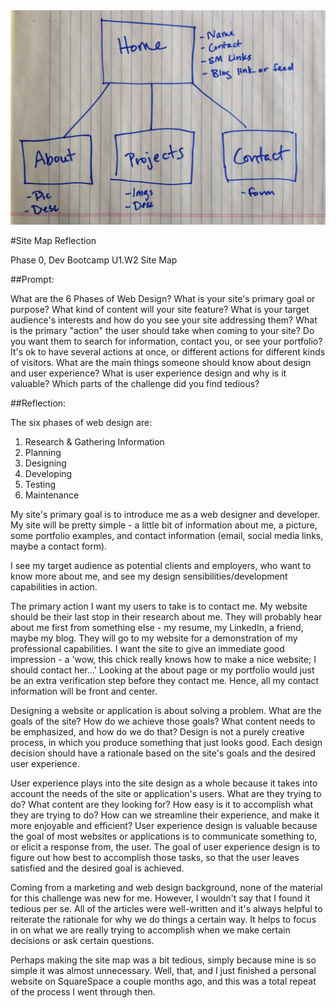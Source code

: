 <img src="week-2/imgs/sitemap.jpg">

#Site Map Reflection

Phase 0, Dev Bootcamp
U1.W2 Site Map

##Prompt:

What are the 6 Phases of Web Design?
What is your site's primary goal or purpose? What kind of content will your site feature?
What is your target audience's interests and how do you see your site addressing them?
What is the primary "action" the user should take when coming to your site? Do you want them to search for information, contact you, or see your portfolio? It's ok to have several actions at once, or different actions for different kinds of visitors.
What are the main things someone should know about design and user experience?
What is user experience design and why is it valuable? 
Which parts of the challenge did you find tedious?

##Reflection:

The six phases of web design are:

1. Research & Gathering Information
2. Planning
3. Designing
4. Developing
5. Testing
6. Maintenance

My site's primary goal is to introduce me as a web designer and developer.  My site will be pretty simple - a little bit of information about me, a picture, some portfolio examples, and contact information (email, social media links, maybe a contact form).

I see my target audience as potential clients and employers, who want to know more about me, and see my design sensibilities/development capabilities in action.

The primary action I want my users to take is to contact me.  My website should be their last stop in their research about me.  They will probably hear about me first from something else - my resume, my LinkedIn, a friend, maybe my blog.  They will go to my website for a demonstration of my professional capabilities.  I want the site to give an immediate good impression - a 'wow, this chick really knows how to make a nice website; I should contact her...'  Looking at the about page or my portfolio would just be an extra verification step before they contact me.  Hence, all my contact information will be front and center.

Designing a website or application is about solving a problem.  What are the goals of the site? How do we achieve those goals? What content needs to be emphasized, and how do we do that?  Design is not a purely creative process, in which you produce something that just looks good.  Each design decision should have a rationale based on the site's goals and the desired user experience.  

User experience plays into the site design as a whole because it takes into account the needs of the site or application's users.  What are they trying to do? What content are they looking for? How easy is it to accomplish what they are trying to do?  How can we streamline their experience, and make it more enjoyable and efficient?  User experience design is valuable because the goal of most websites or applications is to communicate something to, or elicit a response from, the user.  The goal of user experience design is to figure out how best to accomplish those tasks, so that the user leaves satisfied and the desired goal is achieved.

Coming from a marketing and web design background, none of the material for this challenge was new for me.  However, I wouldn't say that I found it tedious per se.  All of the articles were well-written and it's always helpful to reiterate the rationale for why we do things a certain way.  It helps to focus in on what we are really trying to accomplish when we make certain decisions or ask certain questions.

Perhaps making the site map was a bit tedious, simply because mine is so simple it was almost unnecessary. Well, that, and I just finished a personal website on SquareSpace a couple months ago, and this was a total repeat of the process I went through then.
